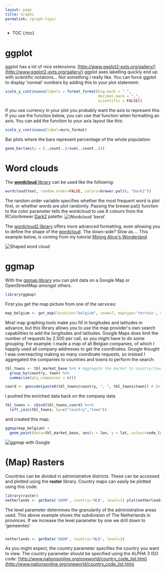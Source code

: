 ```yaml
---
layout: page
title: Graphs
permalink: /graph-tips/
---
```


* TOC 
{:toc}

# ggplot

ggplot has a lot of nice extensions: [http://www.ggplot2-exts.org/gallery/](http://www.ggplot2-exts.org/gallery/) ggplot axes labelling quickly end up with scientific notations... Not something I really like. You can force ggplot to display 'normal' numbers by adding this to your plot statement: 

```r
scale_y_continuous(labels = format_format(big.mark = ".", 
                                          decimal.mark = ",", 
                                          scientific = FALSE))
```

If you use currency in your plot you probably want the axis to represent this. If you use the function below, you can use that function when formatting an axis. You can add the function to your axis layout like this: 

```r
scale_y_continuous(label=euro_format)
```

Bar plots where the bars represent percentage of the whole population: 
```r
geom_bar(aes(y = (..count..)/sum(..count..)))
```

# Word clouds

The [**wordcloud** library](https://cran.r-project.org/web/packages/wordcloud/wordcloud.pdf) can be used like the following: 

```r
wordcloud(text, random.order=FALSE, colors=brewer.pal(8, "Dark2"))
```

The random.order variable specifies whether the most frequent word is plot first, or whether words are plot randomly. Passing the brewer.pal() function to the color parameter tells the wordcloud to use 8 colours from the RColorbrewer [Dark2](http://colorbrewer2.org/#type=qualitative&scheme=Dark2&n=3) palette: 
<img src="/_pages/snippets-and-tips/wordcloud_kerst.png" alt="Wordcloud 'kerst'" align="center"/> 

The [wordcloud2 library](https://cran.r-project.org/web/packages/wordcloud2/vignettes/wordcloud.html) offers more advanced formatting, even allowing you to define the shape of the [wordcloud](http://www.r-graph-gallery.com/2016/12/09/the-wordcloud2-library/). The down-side? Slow as.... This example below, is coming from my tutorial [Mining Alice's Wonderland](/mining-alices-wonderland/)

<img src="/_pages/tutorials/mining-alices-wonderland/rabbit-cloud.png" alt="Shaped word cloud" align="center"/> 

# ggmap

With the [ggmap library](https://cran.r-project.org/web/packages/ggmap/ggmap.pdf) you can plot data on a Google Map or OpenStreetMap amongst others. 

```r
library(ggmap)
```

First you get the map picture from one of the services: 

```r
map_belgium <- get_map(location="belgium", zoom=7, maptype='terrain', source='google', color='color')
```

Most map graphing tools make you fill in longitudes and latitudes in advance, but this library allows you to use the map provider's own search capabilities to add the longitudes and latitudes. Google Maps does limit the number of requests by 2.500 per call, so you might have to do some grouping. For example: I made a map of all Belgian companies, of which I happily used all company addresses to get the coordinates. Google thought I was overreacting making so many coordinate requests, so instead I aggregated the companies to countries and towns to perform the search: 

```r
tbl_towns <- tbl_market_base %>% # Aggregate the market to country/town 
  group_by(country, town) %>% 
  summarise(qty_companies = n()) 

coord <- geocode(paste0(tbl_towns$country, ", ", tbl_towns$town)) # Get coordinates 
```

I pushed the enriched data back on the company data 

```r
tbl_towns <- cbind(tbl_towns,coord) %<>% 
  left_join(tbl_towns, by=c("country","town")) 
```
and created this map: 

```r
ggmap(map_belgium) + 
  geom_point(data=tbl_market_base, aes(x = lon, y = lat, colour=code_language )) 
```

<img src="/_pages/snippets-and-tips/ggmap.png" alt="ggmap with Google" align="center"/> 

# (Map) Rasters

Countries can be divided in administrative districts. These can be accessed and plotted using the **raster** library. Country maps can easily be plotted using this code: 

```r
library(raster) 
netherlands <- getData('GADM', country='NLD', level=1) plot(netherlands) 
```

The level parameter determines the granularity of the administrative areas used. This above example shows the subdivision of The Netherlands in provinces. If we increase the level parameter by one we drill down to 'gemeentes' 

<img src="/_pages/snippets-and-tips/map_raster1.png" alt="" align="center"/> 

```r
netherlands <- getData('GADM', country='NLD', level=2)
```

As you might expect, the country parameter specifies the country you want to view. The country parameter should be specified using the ALPHA 3 ISO code: [http://www.nationsonline.org/oneworld/country_code_list.htm](http://www.nationsonline.org/oneworld/country_code_list.htm)

<img src="/_pages/snippets-and-tips/map_raster2.png" alt="" align="center"/> 

